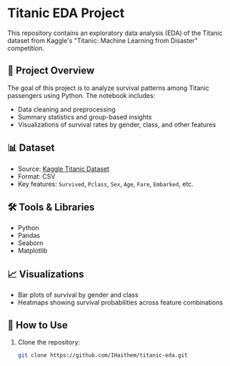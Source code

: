 # Titanic EDA Project

This repository contains an exploratory data analysis (EDA) of the Titanic dataset from Kaggle's "Titanic: Machine Learning from Disaster" competition.

## 📌 Project Overview

The goal of this project is to analyze survival patterns among Titanic passengers using Python. The notebook includes:
- Data cleaning and preprocessing
- Summary statistics and group-based insights
- Visualizations of survival rates by gender, class, and other features

## 📊 Dataset

- Source: [Kaggle Titanic Dataset](https://www.kaggle.com/c/titanic)
- Format: CSV
- Key features: `Survived`, `Pclass`, `Sex`, `Age`, `Fare`, `Embarked`, etc.

## 🛠️ Tools & Libraries

- Python
- Pandas
- Seaborn
- Matplotlib

## 📈 Visualizations

- Bar plots of survival by gender and class
- Heatmaps showing survival probabilities across feature combinations

## 🚀 How to Use

1. Clone the repository:
   ```bash
   git clone https://github.com/IHaithem/titanic-eda.git
